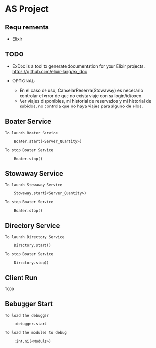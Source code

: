 # AS Project 

## Requirements

- Elixir

## TODO

- ExDoc is a tool to generate documentation for your Elixir projects. https://github.com/elixir-lang/ex_doc       

- OPTIONAL:
    - En el caso de uso, CancelarReserva(Stowaway) es necesario controlar el error de que no exista viaje con su login/id/open.
    - Ver viajes disponibles, mi historial de reservados y mi historial de subidos, no controla que no haya viajes para alguno de ellos.

## Boater Service

```
To launch Boater Service

    Boater.start(<Server_Quantity>)

To stop Boater Service

    Boater.stop()
```

## Stowaway Service

```
To launch Stowaway Service

    Stowaway.start(<Server_Quantity>)

To stop Boater Service

    Boater.stop()
```

## Directory Service

```
To launch Directory Service

    Directory.start()

To stop Boater Service

    Directory.stop()
```

## Client Run

```
TODO
```

## Bebugger Start

```
To load the debugger

    :debugger.start

To load the modules to debug

    :int.ni(<Module>)

```